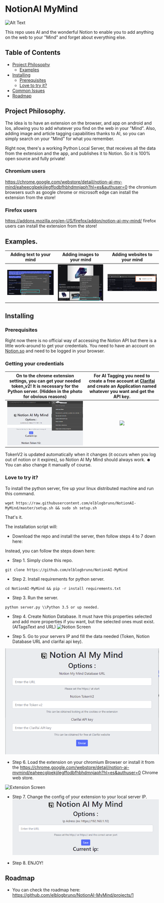 # NotionAI MyMind
![Alt Text](doc/header_gif.gif)

This repo uses AI and the wonderful Notion to enable you to add anything on the web to your "Mind" and forget about everything else.

## Table of Contents
- [Project Philosophy](#project-philosophy)
    - [Examples](#examples)
- [Installing](#installing)
    - [Prerequisites](#prerequisites)
    - [Love to try it?](#love-to-try-it)
- [Common Issues](#common-issues)
- [Roadmap](#roadmap)

## Project Philosophy.

The idea is to have an extension on the browser, and app on android and Ios, allowing you to add whatever you find on the web in your "Mind".
Also, adding image and article tagging capabilities thanks to AI, so you can simply search on your "Mind" for what you remember.

Right now, there's a working Python Local Server, that receives all the data from the extension and the app, and publishes it to Notion. So it is 100% open source and fully private!

### Chromium users
https://chrome.google.com/webstore/detail/notion-ai-my-mind/eaheecglpekjjlegffodbfhbhdmnjaph?hl=es&authuser=0 the chromium browsers such as google chrome or microsoft edge can install the extension from the store!
### Firefox users
https://addons.mozilla.org/en-US/firefox/addon/notion-ai-my-mind/ firefox users can install the extension from the store!

## Examples.

Adding text to your mind         |  Adding images to your mind |  Adding websites to your mind
:-------------------------:|:-------------------------:|:-------------------------:
![](doc/example_adding_from_context.png)  |  ![](doc/example_adding_from_context_image.png) |  ![](doc/example_adding_url.png)


## Installing

### Prerequisites

Right now there is no official way of accessing the Notion API but there is a little work-around to get your credentials.
You need to have an account on [Notion.so](https://notion.so/) and need to be logged in your browser.

### Getting your credentials

On to the chrome extension settings, you can get your needed token_v2! It is necessary for the Python server. (Hidden in the photo for obvious reasons)         |  For AI Tagging you need to create a free account at [Clarifai](https://www.clarifai.com/) and create an Application named whatever you want and get the API key.
:-------------------------:|:-------------------------:
![](/doc/getting_cookie.png)  |  ![](/doc/clarifai.png)

TokenV2 is updated automatically when it changes (it occurs when you log out of notion or it expires), so Notion AI My Mind should always work. ☻ You can also change it manually of course.
### Love to try it?

To install the python server, fire up your linux distributed machine and run this command.
```
wget https://raw.githubusercontent.com/elblogbruno/NotionAI-MyMind/master/setup.sh && sudo sh setup.sh
```
That's it.

The installation script will:
- Download the repo and install the server, then follow steps 4 to 7 down here:

Instead, you can follow the steps down here:

- Step 1. Simply clone this repo.
```
git clone https://github.com/elblogbruno/NotionAI-MyMind
```
- Step 2. Install requirements for python server.
```
cd NotionAI-MyMind && pip -r install requirements.txt
```
- Step 3. Run the server.
```
python server.py \\Python 3.5 or up needed.
```
- Step 4. Create Notion Database.
It must have this properties selected and add more properties if you want, but the selected ones must exist. (AITagsText and URL) 
![Notion Screen](/doc/notion-database-howto.jpg)

- Step 5. Go to your servers IP and fill the data needed (Token, Notion Database URL and clarifai api key).

![Options Screen](/doc/options_python.png)

- Step 6. Load the extension on your chromium Browser or install it from the https://chrome.google.com/webstore/detail/notion-ai-mymind/eaheecglpekjjlegffodbfhbhdmnjaph?hl=es&authuser=0 Chrome web store.

![Extension Screen](/doc/extension_howto.png)

- Step 7. Change the config of your extension to your local server IP.
![Settings Screen](/doc/settings_howto.png)

- Step 8. ENJOY!

## Roadmap
- You can check the roadmap here: https://github.com/elblogbruno/NotionAI-MyMind/projects/1
